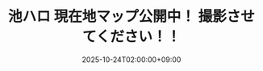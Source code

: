 ---
title: "池ハロ 現在地マップ公開中！ 撮影させてください！！"
date: 2025-10-24T02:00:00+09:00
draft: false
categories: ["event"]
#tags: [""]
#featureimage: ""
expiryDate: 2025-10-25T18:59:59+09:00
externalUrl: "/live/"
---